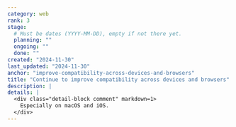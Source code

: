```yaml
---
category: web
rank: 3
stage:
  # Must be dates (YYYY-MM-DD), empty if not there yet.
  planning: ""
  ongoing: ""
  done: ""
created: "2024-11-30"
last_updated: "2024-11-30"
anchor: "improve-compatibility-across-devices-and-browsers"
title: "Continue to improve compatibility across devices and browsers"
description: |
details: |
  <div class="detail-block comment" markdown=1>
    Especially on macOS and iOS.
  </div>
---
```


